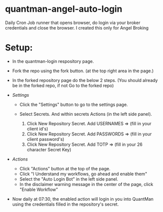 # quantman-angel-auto-login
Daily Cron Job runner that opens browser, do login via your broker credentials and close the browser.
I created this only for Angel Broking
# Setup:

- In the quantman-login respository page. 
- Fork the repo using the fork button. (at the top right area in the page.) 
- In the forked repository page do the below 2 steps. (You should already be in the forked repo, if not Go to the forked repo)
- *Settings* 
  - Click the "Settings" button to go to the settings page.
  - Select Secrets. And within secrets Actions (in the left side panel).

    1. Click New Repository Secret. Add USERNAMES => <value> (fill in your client id's)
    2. Click New Repository Secret. Add PASSWORDS => <value> (fill in your client password's)
    3. Click New Repository Secret. Add TOTP => <value> (fill in your 26 character Secret Key)

- *Actions*
  - Click "Actions" button at the top of the page.
  - Click "I Understand my workflows, go ahead and enable them"
  - Select the "Auto Login Bot" in the left side panel.
  - In the disclaimer warning message in the center of the page, click "Enable Workflow"
- Now daily at 07:30, the enabled action will login in you into QuantMan using the credentials filled in the repository's secret.

